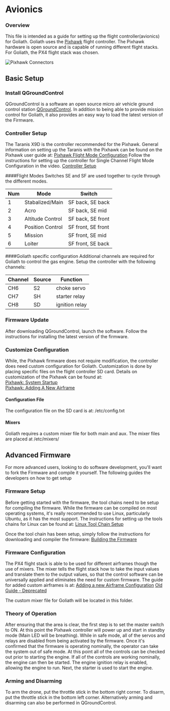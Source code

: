 
# Avionics
### Overview
This file is intended as a guide for setting up the flight controller(avionics) for Goliath. Goliath uses the [Pixhawk](http://www.px4.io) flight controller. The Pixhawk hardware is open source and is capable of running different flight stacks. For Goliath, the PX4 flight stack was chosen.

![Pixhawk Connectors](https://pixhawk.org/_media/modules/pixhawk_connectors.png)

## Basic Setup
### Install QGroundControl
QGroundControl is a software an open source micro air vehicle ground control station [QGroundControl](http://qgroundcontrol.com). In addition to being able to provide mission control for Goliath, it also provides an easy way to load the latest version of the Firmware.

### Controller Setup
The Taranis X9D is the controller recommended for the Pixhawk. General information on setting up the Taranis with the Pixhawk can be found on the Pixhawk user guide at:
[Pixhawk Flight Mode Configuration](http://px4.io/docs/flight-mode-configuration/)
Follow the instructions for setting up the controller for Single Channel Flight Mode Configuration in the video.
[Controller Setup](http://https://youtu.be/scqO7vbH2jo)

####Flight Modes
Switches SE and SF are used together to cycle through the different modes.

Num | Mode | Switch
---|---|---
1|Stabalized/Main|SF back, SE back
2|Acro|SF back, SE mid
3|Altitude Control|SF back, SE front
4|Position Control|SF front, SE front
5|Mission|SF front, SE mid
6|Loiter|SF front, SE back

####Goliath specific configuration
Additional channels are required for Goliath to control the gas engine. Setup the controller with the following channels: 

Channel | Source | Function
---|---|---
CH6 | S2 | choke servo
CH7 | SH | starter relay
CH8 | SD | ignition relay

### Firmware Update
After downloading QGroundControl, launch the software. Follow the instructions for installing the latest version of the firmware.

### Customize Configuration
While, the Pixhawk firmware does not require modification, the controller does need custom configuration for Goliath. Customization is done by placing specific files on the flight controller SD card. Details on customization of the Pixhawk can be found at:<br>
[Pixhawk: System Startup](http://dev.px4.io/advanced-system-startup.html)<br>
[Pixhawk: Adding A New Airframe](http://dev.px4.io/airframes-adding-a-new-frame.html)

#### Configuration File
The configuration file on the SD card is at: /etc/config.txt

#### Mixers
Goliath requires a custom mixer file for both main and aux. The mixer files are placed at /etc/mixers/

## Advanced Firmware
For more advanced users, looking to do software development, you'll want to fork the Firmware and compile it yourself. The following guides the developers on how to get setup

### Firmware Setup
Before getting started with the firmware, the tool chains need to be setup for compiling the firmware. While the firmware can be compiled on most operating systems, it's really recommended to use Linux, particularly Ubuntu, as it has the most support. The instructions for setting up the tools chains for Linux can be found at:
[Linux Tool Chain Setup](http://dev.px4.io/starting-installing-linux.html)

Once the tool chain has been setup, simply follow the instructions for downloading and compiler the firmware:
[Building the Firmware](http://dev.px4.io/starting-building.html)

### Firmware Configuration
The PX4 flight stack is able to be used for different airframes though the use of mixers. The mixer tells the flight stack how to take the input values and translate them to the output values, so that the control software can be universally applied and eliminates the need for custom firmware. The guide for added custom airframes is at:
[Adding a new Airframe Configuration](http://dev.px4.io/airframes-adding-a-new-frame.html)
[Old Guide - Deprecated](https://pixhawk.org/dev/mixing)

The custom mixer file for Goliath will be located in this folder.

### Theory of Operation
After ensuring that the area is clear, the first step is to set the master switch to ON. At this point the Pixhawk controller will power up and start in standby mode (Main LED will be breathing). While in safe mode, all of the servos and relays are disabled from being activated by the firmware. Once it's confirmed that the firmware is operating nominally, the operator can take the system out of safe mode. At this point all of the controls can be checked out prior to starting the engine. If all of the controls are working nominally, the engine can then be started. The engine ignition relay is enabled, allowing the engine to run. Next, the starter is used to start the engine.

### Arming and Disarming
To arm the drone, put the throttle stick in the bottom right corner. To disarm, put the throttle stick in the bottom left corner. Alternatively arming and disarming can also be performed in QGroundControl.
